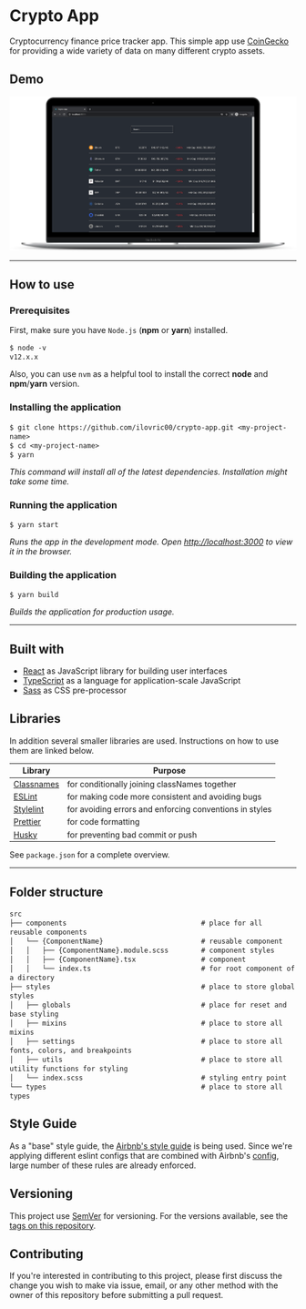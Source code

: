 # Crypto App

Cryptocurrency finance price tracker app. This simple app use [CoinGecko](https://www.coingecko.com/) for providing a wide variety of data on many different crypto assets.

## Demo

![Demo](./public/assets/images/demo.png)

---

## How to use

### Prerequisites

First, make sure you have `Node.js` (**npm** or **yarn**) installed.

```
$ node -v
v12.x.x
```

Also, you can use `nvm` as a helpful tool to install the correct **node** and **npm**/**yarn** version.

### Installing the application

```
$ git clone https://github.com/ilovric00/crypto-app.git <my-project-name>
$ cd <my-project-name>
$ yarn
```

_This command will install all of the latest dependencies. Installation might take some time._

### Running the application

```
$ yarn start
```

_Runs the app in the development mode. Open [http://localhost:3000](http://localhost:3000) to view it in the browser._

### Building the application

```
$ yarn build
```

_Builds the application for production usage._

---

## Built with

- [React](https://github.com/facebook/react/) as JavaScript library for building user interfaces
- [TypeScript](https://github.com/microsoft/TypeScript) as a language for application-scale JavaScript
- [Sass](https://github.com/sass/dart-sass) as CSS pre-processor

## Libraries

In addition several smaller libraries are used. Instructions on how to use them are linked below.

| Library                                               | Purpose                                                 |
| ----------------------------------------------------- | ------------------------------------------------------- |
| [Classnames](https://github.com/JedWatson/classnames) | for conditionally joining classNames together           |
| [ESLint](https://github.com/eslint/eslint)            | for making code more consistent and avoiding bugs       |
| [Stylelint](https://github.com/stylelint/stylelint)   | for avoiding errors and enforcing conventions in styles |
| [Prettier](https://github.com/prettier/prettier)      | for code formatting                                     |
| [Husky](https://github.com/typicode/husky)            | for preventing bad commit or push                       |

See `package.json` for a complete overview.

---

## Folder structure

```
src
├── components                                 # place for all reusable components
│   └── {ComponentName}                        # reusable component
│   │   ├── {ComponentName}.module.scss        # component styles
│   │   ├── {ComponentName}.tsx                # component
│   │   └── index.ts                           # for root component of a directory
├── styles                                     # place to store global styles
│   ├── globals                                # place for reset and base styling
│   ├── mixins                                 # place to store all mixins
│   ├── settings                               # place to store all fonts, colors, and breakpoints
│   ├── utils                                  # place to store all utility functions for styling
│   └── index.scss                             # styling entry point
└── types                                      # place to store all types
```

## Style Guide

As a "base" style guide, the [Airbnb's style guide](https://airbnb.io/javascript/react) is being used. Since we're applying different eslint configs that are combined with Airbnb's [config](https://yarnpkg.com/package/eslint-config-airbnb), large number of these rules are already enforced.

## Versioning

This project use [SemVer](http://semver.org/) for versioning. For the versions available, see the [tags on this repository](https://github.com/ilovric00/crypto-app/tags).

## Contributing

If you're interested in contributing to this project, please first discuss the change you wish to make via issue, email, or any other method with the owner of this repository before submitting a pull request.
